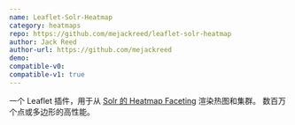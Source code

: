 ```yaml
---
name: Leaflet-Solr-Heatmap
category: heatmaps
repo: https://github.com/mejackreed/leaflet-solr-heatmap
author: Jack Reed
author-url: https://github.com/mejackreed
demo: 
compatible-v0:
compatible-v1: true
---
```


一个 Leaflet 插件，用于从 <a href="https://solr.apache.org/guide/6_6/spatial-search.html">Solr 的 Heatmap Faceting</a> 渲染热图和集群。 数百万个点或多边形的高性能。
